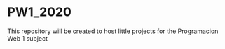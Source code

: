 # PW1_2020
This repository will be created to host little projects for the Programacion Web 1 subject
